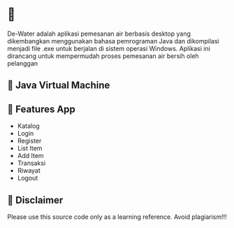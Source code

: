 # 📓
De-Water adalah aplikasi pemesanan air berbasis desktop yang dikembangkan menggunakan bahasa pemrograman Java dan dikompilasi menjadi file .exe untuk berjalan di sistem operasi Windows. Aplikasi ini dirancang untuk mempermudah proses pemesanan air bersih oleh pelanggan

## 🎉 Java Virtual Machine

## 🎉 Features App
- Katalog
- Login
- Register
- List Item
- Add Item
- Transaksi
- Riwayat
- Logout

## 🛑 Disclaimer
Please use this source code only as a learning reference. Avoid plagiarism!!!
